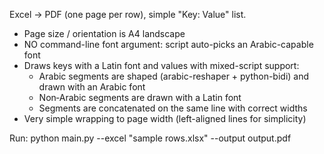 Excel -> PDF (one page per row), simple "Key: Value" list.
- Page size / orientation is A4 landscape
- NO command-line font argument: script auto-picks an Arabic-capable font
- Draws keys with a Latin font and values with mixed-script support:
    * Arabic segments are shaped (arabic-reshaper + python-bidi) and drawn with an Arabic font
    * Non‑Arabic segments are drawn with a Latin font
    * Segments are concatenated on the same line with correct widths
- Very simple wrapping to page width (left-aligned lines for simplicity)

Run:
    python main.py --excel "sample rows.xlsx" --output output.pdf